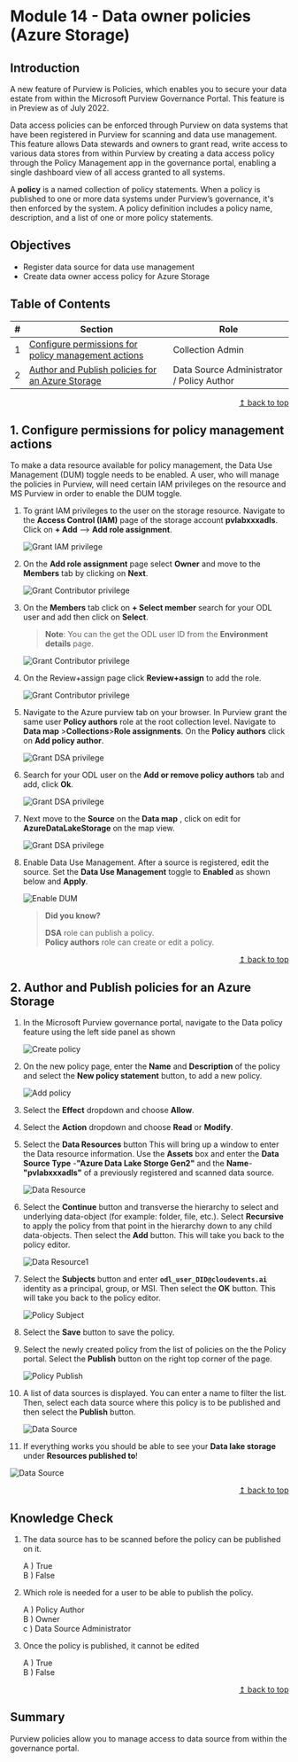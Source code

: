 # Module 14 - Data owner policies (Azure Storage)

## Introduction

A new feature of Purview is Policies, which enables you to secure your data estate from within the Microsoft Purview Governance Portal. This feature is in Preview as of July 2022.

Data access policies can be enforced through Purview on data systems that have been registered in Purview for scanning and data use management. This feature allows Data stewards and owners to grant read, write access to various data stores from within Purview by creating a data access policy through the Policy Management app in the governance portal, enabling a single dashboard view of all access granted to all systems.

A **policy** is a named collection of policy statements. When a policy is published to one or more data systems under Purview’s governance, it's then enforced by the system. A policy definition includes a policy name, description, and a list of one or more policy statements.

## Objectives

* Register data source for data use management
* Create data owner access policy for Azure Storage

## Table of Contents

| #  | Section | Role |
| --- | --- | --- |
| 1 | [Configure permissions for policy management actions](#1-configure-permissions-for-policy-management-actions) | Collection Admin |
| 2 | [Author and Publish policies for an Azure Storage](#2-Author-and-Publish-policies-for-an-Azure-Storage) | Data Source Administrator / Policy Author |

<div align="right"><a href="#module-14---data-owner-policies-azure-storage">↥ back to top</a></div>

## 1. Configure permissions for policy management actions

To make a data resource available for policy management, the Data Use Management (DUM) toggle needs to be enabled. A user, who will manage the policies in Purview, will need certain IAM privileges on the resource and MS Purview in order to enable the DUM toggle.

1. To grant IAM privileges to the user on the storage resource. Navigate to the **Access Control (IAM)** page of the storage account **pvlabxxxadls**. Click on **+ Add** --> **Add role assignment**. 

     ![Grant IAM privilege](../images/module14/14.01-storage-iam.png)

     
2. On the **Add role assignment** page select **Owner** and move to the **Members** tab by clicking on **Next**.

   ![Grant Contributor privilege](../images/module14/M14-T1-img2.png)
   
3. On the **Members** tab click on **+ Select member** search for your ODL user and add then click on **Select**. 
   
   > **Note**: You can the get the ODL user ID from the **Environment details** page.
   
   ![Grant Contributor privilege](../images/module14/M14-T1-img3a.png) 

4. On the Review+assign page click **Review+assign** to add the role.
     
     ![Grant Contributor privilege](../images/module14/M14-T1-img4a.png) 

5. Navigate to the Azure purview tab on your browser. In Purview grant the same user **Policy authors** role at the root collection level. Navigate to **Data map** >**Collections**>**Role assignments**. On the **Policy authors** click on **Add policy author**.

     ![Grant DSA privilege](../images/module14/M14-T1-img5.png)

6. Search for your ODL user on the **Add or remove policy authors** tab and add, click **Ok**.

   ![Grant DSA privilege](../images/module14/M14-T1-img6.png)
   
 7. Next move to the **Source** on the **Data map** , click on edit for **AzureDataLakeStorage** on the map view.
    
      ![Grant DSA privilege](../images/module14/M14-T1-img7.png)

8. Enable Data Use Management. After a source is registered, edit the source. Set the **Data Use Management** toggle to **Enabled** as shown below and **Apply**.

    ![Enable DUM](../images/module14/M14-T1-img8a.png)

    > **Did you know?**
    >
    > **DSA** role can publish a policy.  
    > **Policy authors** role can create or edit a policy.

<div align="right"><a href="#module-14---data-owner-policies-azure-storage">↥ back to top</a></div>

## 2. Author and Publish policies for an Azure Storage

1. In the Microsoft Purview governance portal, navigate to the Data policy feature using the left side panel as shown

    ![Create policy](../images/module14/14.07-create-policy.png)

2. On the new policy page, enter the **Name** and **Description** of the policy and select the **New policy statement** button, to add a new policy.

    ![Add policy](../images/module14/14.08-new-policy.png)

3. Select the **Effect** dropdown and choose **Allow**.

4. Select the **Action** dropdown and choose **Read** or **Modify**.

5. Select the **Data Resources** button This will bring up a window to enter the Data resource information. Use the **Assets** box and enter the **Data Source Type** -**"Azure Data Lake Storge Gen2"** and the **Name**-**"pvlabxxxadls"** of a previously registered and scanned data source.

    ![Data Resource](../images/module14/M14-T2-img2.png)

6. Select the **Continue** button and transverse the hierarchy to select and underlying data-object (for example: folder, file, etc.). Select **Recursive** to apply the policy from that point in the hierarchy down to any child data-objects. Then select the **Add** button. This will take you back to the policy editor.
    
    ![Data Resource1](../images/module14/14.10-data-resource2.png)

7. Select the **Subjects** button and enter **`odl_user_DID@cloudevents.ai`** identity as a principal, group, or MSI. Then select the **OK** button. This will take you back to the policy editor.

    ![Policy Subject](../images/module14/M14-T2-img3.png)

8. Select the **Save** button to save the policy.
9. Select the newly created policy from the list of policies on the the Policy portal. Select the **Publish** button on the right top corner of the page.

    ![Policy Publish](../images/module14/14.12-publish-policy.png)

10. A list of data sources is displayed. You can enter a name to filter the list. Then, select each data source where this policy is to be published and then select the **Publish** button.

    ![Data Source](../images/module14/M14-T2-img3.png)
  
  11. If everything works you should be able to see your **Data lake storage** under **Resources published to**!
    
   ![Data Source](../images/module14/M14-T2-img4.png)

<div align="right"><a href="#module-14---data-owner-policies-azure-storage">↥ back to top</a></div>

## Knowledge Check

1. The data source has to be scanned before the policy can be published on it.

    A ) True  
    B ) False  

2. Which role is needed for a user to be able to publish the policy.

    A ) Policy Author  
    B ) Owner  
    c ) Data Source Administrator  

3. Once the policy is published, it cannot be edited

    A ) True  
    B ) False  

<div align="right"><a href="#module-00---title">↥ back to top</a></div>

## Summary

Purview policies allow you to manage access to data source from within the governance portal.

